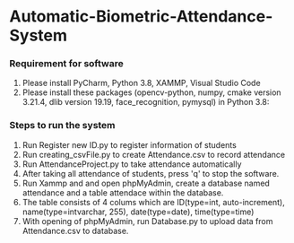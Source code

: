 # Automatic-Biometric-Attendance-System

### Requirement for software
1. Please install PyCharm, Python 3.8, XAMMP, Visual Studio Code
2. Please install these packages (opencv-python, numpy, cmake version 3.21.4, dlib version 19.19, face_recognition, pymysql) in Python 3.8: 

### Steps to run the system
1. Run Register new ID.py to register information of students
2. Run creating_csvFile.py to create Attendance.csv to record attendance
3. Run AttendanceProject.py to take attendance automatically
4. After taking all attendance of students, press 'q' to stop the software.
5. Run Xammp and and open phpMyAdmin, create a database named attendance and a table attendace within the database. 
6. The table consists of 4 colums which are ID(type=int, auto-increment), name(type=intvarchar, 255), date(type=date), time(type=time)  
7. With opening of phpMyAdmin, run Database.py to upload data from Attendance.csv to database.
